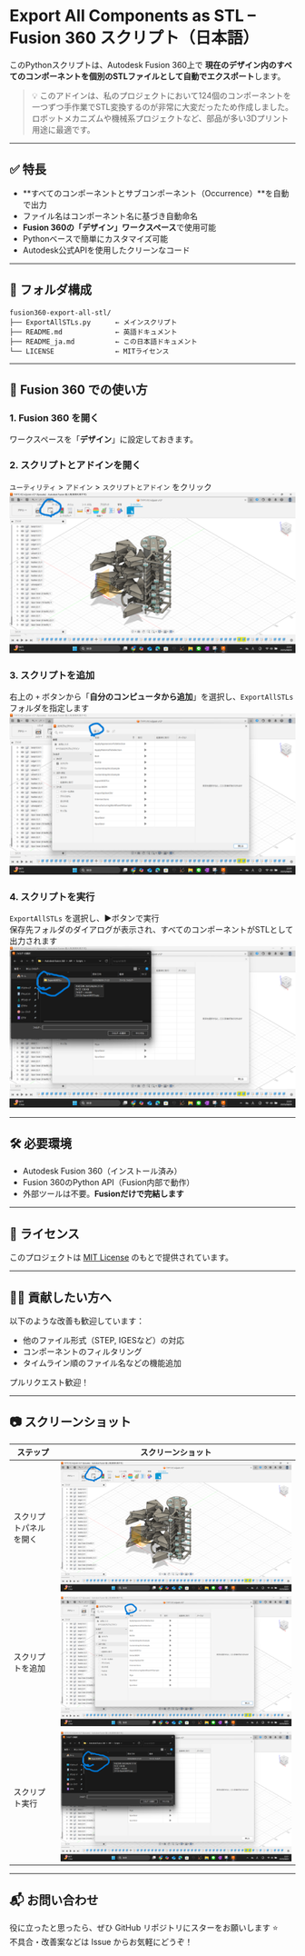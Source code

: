 # Export All Components as STL – Fusion 360 スクリプト（日本語）

このPythonスクリプトは、Autodesk Fusion 360上で **現在のデザイン内のすべてのコンポーネントを個別のSTLファイルとして自動でエクスポート**します。

> 💡 このアドインは、私のプロジェクトにおいて124個のコンポーネントを一つずつ手作業でSTL変換するのが非常に大変だったため作成しました。  
> ロボットメカニズムや機械系プロジェクトなど、部品が多い3Dプリント用途に最適です。

---

## ✅ 特長

- **すべてのコンポーネントとサブコンポーネント（Occurrence）**を自動で出力
- ファイル名はコンポーネント名に基づき自動命名
- **Fusion 360の「デザイン」ワークスペース**で使用可能
- Pythonベースで簡単にカスタマイズ可能
- Autodesk公式APIを使用したクリーンなコード

---

## 📁 フォルダ構成

```plaintext
fusion360-export-all-stl/
├── ExportAllSTLs.py      ← メインスクリプト
├── README.md             ← 英語ドキュメント
├── README_ja.md          ← この日本語ドキュメント
└── LICENSE               ← MITライセンス
```

---

## 🚀 Fusion 360 での使い方

### 1. Fusion 360 を開く  
ワークスペースを「**デザイン**」に設定しておきます。

### 2. スクリプトとアドインを開く  
`ユーティリティ` > `アドイン` > `スクリプトとアドイン` をクリック  
![Open Add-Ins](images/open_scripts_button.png)

### 3. スクリプトを追加  
右上の `+` ボタンから「**自分のコンピュータから追加**」を選択し、`ExportAllSTLs` フォルダを指定します  
![Add Script](images/add_script.png)

### 4. スクリプトを実行  
`ExportAllSTLs` を選択し、▶︎ボタンで実行  
保存先フォルダのダイアログが表示され、すべてのコンポーネントがSTLとして出力されます  
![Run Script](images/run_export_script.png)

---

## 🛠 必要環境

- Autodesk Fusion 360（インストール済み）
- Fusion 360のPython API（Fusion内部で動作）
- 外部ツールは不要。**Fusionだけで完結します**

---

## 📄 ライセンス

このプロジェクトは [MIT License](LICENSE) のもとで提供されています。

---

## 🙋‍♂️ 貢献したい方へ

以下のような改善も歓迎しています：

- 他のファイル形式（STEP, IGESなど）の対応
- コンポーネントのフィルタリング
- タイムライン順のファイル名などの機能追加

プルリクエスト歓迎！

---

## 📷 スクリーンショット

| ステップ             | スクリーンショット                                 |
|----------------------|----------------------------------------------------|
| スクリプトパネルを開く | ![open_scripts_button](images/open_scripts_button.png) |
| スクリプトを追加      | ![add_script](images/add_script.png)                |
| スクリプト実行        | ![run_export_script](images/run_export_script.png)   |

---

## 📬 お問い合わせ

役に立ったと思ったら、ぜひ GitHub リポジトリにスターをお願いします ⭐  
不具合・改善案などは Issue からお気軽にどうぞ！
